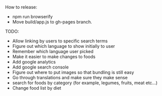 How to release:
- npm run browserify
- Move build/app.js to gh-pages branch.

TODO:
- Allow linking by users to specific search terms
- Figure out which language to show initially to user
- Remember which language user picked
- Make it easier to make changes to foods
- Add google analytics
- Add google search console
- Figure out where to put images so that bundling is still easy
- Go through translations and make sure they make sense
- search for foods by category (for example, legumes, fruits, meat etc...)
- Change food list by diet
